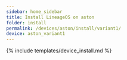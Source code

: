 ```yaml
---
sidebar: home_sidebar
title: Install LineageOS on aston
folder: install
permalink: /devices/aston/install/variant1/
device: aston_variant1
---
```

{% include templates/device_install.md %}
